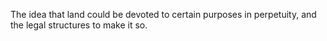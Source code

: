 The idea that land could be devoted to certain purposes in perpetuity, and the legal structures to make it so.